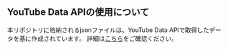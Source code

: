 ## YouTube Data APIの使用について

本リポジトリに格納されるjsonファイルは、YouTube Data APIで取得したデータを基に作成されています。
詳細は[こちら](https://pj-sekai-databook.github.io/privacy/)をご確認ください。
